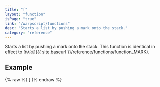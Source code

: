```yaml
---
title: "["
layout: "function"
isPage: "true"
link: "/warpscript/functions"
desc: "Starts a list by pushing a mark onto the stack."
category: "reference"
---
```

 
Starts a list by pushing a mark onto the stack. This function is identical in effect to [`MARK`]({{ site.baseurl }}/reference/functions/function_MARK).

## Example ##

{% raw %}
<warp10-warpscript-widget backend="{{backend}}"  exec-endpoint="{{execEndpoint}}">[</warp10-warpscript-widget>
{% endraw %}    
